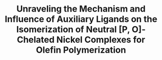 ---
title: "Unraveling the Mechanism and Influence of Auxiliary Ligands on the Isomerization of Neutral [P, O]-Chelated Nickel Complexes for Olefin Polymerization"
collection: publications
category: manuscripts
permalink: /publication/2009-10-01-paper-title-number-1
#excerpt: 'This paper is about the number 1. The number 2 is left for future work.'
#date: 2025-01-28
#venue: 'Journal 1'
#slidesurl: 'http://academicpages.github.io/files/slides1.pdf'
paperurl: 'https://pubs.acs.org/doi/10.1021/acs.joc.4c02856'
#bibtexurl: 'http://academicpages.github.io/files/bibtex1.bib'
citation: 'Tan, J.; Liu, J.; Zhang, X. Unraveling the Mechanism and Influence of Auxiliary Ligands on the Isomerization of Neutral [P, O]-Chelated Nickel Complexes for Olefin Polymerization. J. Org. Chem. 2025, 90 (5), 2052–2061.'
---